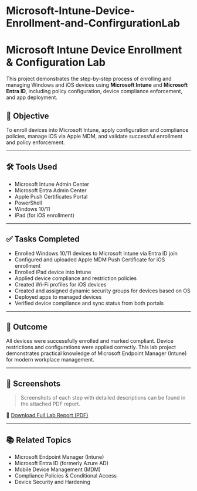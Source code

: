 # Microsoft-Intune-Device-Enrollment-and-ConfirgurationLab

# Microsoft Intune Device Enrollment & Configuration Lab

This project demonstrates the step-by-step process of enrolling and managing Windows and iOS devices using **Microsoft Intune** and **Microsoft Entra ID**, including policy configuration, device compliance enforcement, and app deployment.

## 🎯 Objective

To enroll devices into Microsoft Intune, apply configuration and compliance policies, manage iOS via Apple MDM, and validate successful enrollment and policy enforcement.

---

## 🛠️ Tools Used

- Microsoft Intune Admin Center  
- Microsoft Entra Admin Center  
- Apple Push Certificates Portal  
- PowerShell  
- Windows 10/11  
- iPad (for iOS enrollment)

---

## ✅ Tasks Completed

- Enrolled Windows 10/11 devices to Microsoft Intune via Entra ID join
- Configured and uploaded Apple MDM Push Certificate for iOS enrollment
- Enrolled iPad device into Intune
- Applied device compliance and restriction policies
- Created Wi-Fi profiles for iOS devices
- Created and assigned dynamic security groups for devices based on OS
- Deployed apps to managed devices
- Verified device compliance and sync status from both portals

---

## 🧾 Outcome

All devices were successfully enrolled and marked compliant. Device restrictions and configurations were applied correctly. This lab project demonstrates practical knowledge of Microsoft Endpoint Manager (Intune) for modern workplace management.

---

## 📸 Screenshots

> Screenshots of each step with detailed descriptions can be found in the attached PDF report.

📄 [Download Full Lab Report (PDF)](./Microsoft%20Intune%20Device%20Enrollment%20and%20Configuration%20.pdf)

---

## 📚 Related Topics

- Microsoft Endpoint Manager (Intune)
- Microsoft Entra ID (formerly Azure AD)
- Mobile Device Management (MDM)
- Compliance Policies & Conditional Access
- Device Security and Hardening
